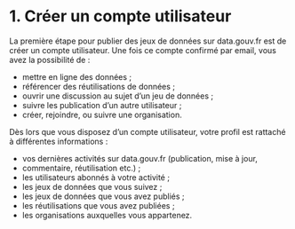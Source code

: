 # 1. Créer un compte utilisateur

La première étape pour publier des jeux de données sur data.gouv.fr est de créer un compte utilisateur. Une fois ce compte confirmé par email, vous avez la possibilité de :
- mettre en ligne des données ;
- référencer des réutilisations de données ;
- ouvrir une discussion au sujet d’un jeu de données ;
- suivre les publication d’un autre utilisateur ;
- créer, rejoindre, ou suivre une organisation.

Dès lors que vous disposez d’un compte utilisateur,  votre profil est rattaché à différentes informations : 
- vos dernières activités sur data.gouv.fr (publication, mise à jour, 
- commentaire, réutilisation etc.) ;
- les utilisateurs abonnés à votre activité ;
- les jeux de données que vous suivez ;
- les jeux de données que vous avez publiés ;
- les réutilisations que vous avez publiées ;
- les organisations auxquelles vous appartenez.
